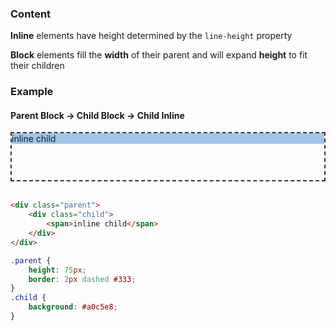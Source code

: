 ### Content

**Inline** elements have height determined by the `line-height` property

**Block** elements fill the **width** of their parent and will expand **height** to fit their children



### Example
#### Parent Block -> Child Block -> Child Inline
<style>
.parent {
    border: 2px dashed #333;
    height: 75px;
}
.child {
    background: #a0c5e8;
}
</style>

<div class="parent">
    <div class="child">
        <span>inline child</span>
    </div>
</div>

<br />

```html
<div class="parent">
    <div class="child">
        <span>inline child</span>
    </div>
</div>
```

```css
.parent {
    height: 75px;
    border: 2px dashed #333;
}
.child {
    background: #a0c5e8;
}
```

